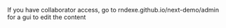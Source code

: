 If you have collaborator access, go to rndexe.github.io/next-demo/admin for a gui to edit the content
